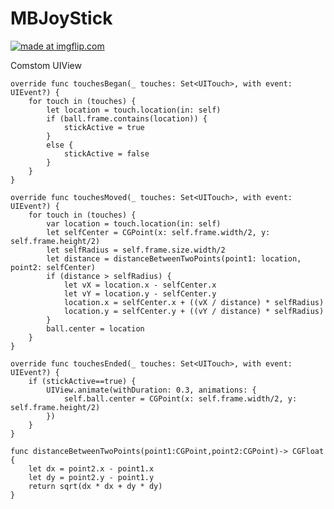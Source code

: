 # MBJoyStick

<a href="https://imgflip.com/gif/1wug6k"><img src="https://i.imgflip.com/1wug6k.gif" title="made at imgflip.com"/></a>

Comstom UIView


    override func touchesBegan(_ touches: Set<UITouch>, with event: UIEvent?) {
        for touch in (touches) {
            let location = touch.location(in: self)
            if (ball.frame.contains(location)) {
                stickActive = true
            }
            else {
                stickActive = false
            }
        }
    }
    
    override func touchesMoved(_ touches: Set<UITouch>, with event: UIEvent?) {
        for touch in (touches) {
            var location = touch.location(in: self)
            let selfCenter = CGPoint(x: self.frame.width/2, y: self.frame.height/2)
            let selfRadius = self.frame.size.width/2
            let distance = distanceBetweenTwoPoints(point1: location, point2: selfCenter)
            if (distance > selfRadius) {
                let vX = location.x - selfCenter.x
                let vY = location.y - selfCenter.y
                location.x = selfCenter.x + ((vX / distance) * selfRadius)
                location.y = selfCenter.y + ((vY / distance) * selfRadius)
            }
            ball.center = location
        }
    }
    
    override func touchesEnded(_ touches: Set<UITouch>, with event: UIEvent?) {
        if (stickActive==true) {
            UIView.animate(withDuration: 0.3, animations: {
                self.ball.center = CGPoint(x: self.frame.width/2, y: self.frame.height/2)
            })
        }
    }
    
    func distanceBetweenTwoPoints(point1:CGPoint,point2:CGPoint)-> CGFloat {
        let dx = point2.x - point1.x
        let dy = point2.y - point1.y
        return sqrt(dx * dx + dy * dy)
    }

